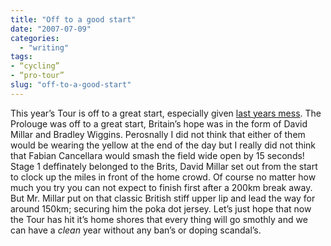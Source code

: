 ```yaml
---
title: "Off to a good start"
date: "2007-07-09"
categories:
  - "writing"
tags:
- “cycling”
- “pro-tour”
slug: "off-to-a-good-start"
---
```


This year’s Tour is off to a great start, especially given [last years mess][1]. The Prolouge was off to a great start, Britain’s hope was in the form of David Millar and Bradley Wiggins. Perosnally I did not think that either of them would be wearing the yellow at the end of the day but I really did not think that Fabian Cancellara would smash the field wide open by 15 seconds! Stage 1 deffinately belonged to the Brits, David Millar set out from the start to clock up the miles in front of the home crowd. Of course no matter how much you try you can not expect to finish first after a 200km break away. But Mr. Millar put on that classic British stiff upper lip and lead the way for around 150km; securing him the poka dot jersey. Let’s just hope that now the Tour has hit it’s home shores that every thing will go smothly and we can have a _clean_ year without any ban’s or doping scandal’s.

[1]:	https://adamchamberlin.info/2006/06/last-minute-shake-up/